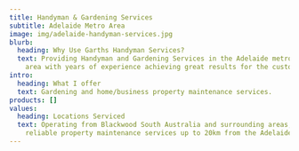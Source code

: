 ```yaml
---
title: Handyman & Gardening Services
subtitle: Adelaide Metro Area
image: img/adelaide-handyman-services.jpg
blurb:
  heading: Why Use Garths Handyman Services?
  text: Providing Handyman and Gardening Services in the Adelaide metropolitan
    area with years of experience achieving great results for the customer.
intro:
  heading: What I offer
  text: Gardening and home/business property maintenance services.
products: []
values:
  heading: Locations Serviced
  text: Operating from Blackwood South Australia and surrounding areas, providing
    reliable property maintenance services up to 20km from the Adelaide CBD.
---
```

